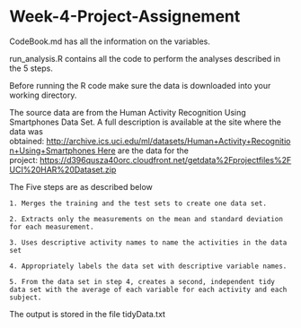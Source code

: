 # Week-4-Project-Assignement
CodeBook.md has all the information on the  variables. 

run_analysis.R contains all the code to perform the analyses described in the 5 steps.

Before running the R code make sure the data is downloaded into your working directory.

The source data are from the Human Activity Recognition Using Smartphones Data Set. A full description is available at the site where the data was obtained: http://archive.ics.uci.edu/ml/datasets/Human+Activity+Recognition+Using+Smartphones Here are the data for the project: https://d396qusza40orc.cloudfront.net/getdata%2Fprojectfiles%2FUCI%20HAR%20Dataset.zip

The Five steps are as described below

	1. Merges the training and the test sets to create one data set.
	
	2. Extracts only the measurements on the mean and standard deviation for each measurement.
	
	3. Uses descriptive activity names to name the activities in the data set
	
	4. Appropriately labels the data set with descriptive variable names.
	
	5. From the data set in step 4, creates a second, independent tidy data set with the average of each variable for each activity and each subject.
	

The output is stored in the file tidyData.txt 
